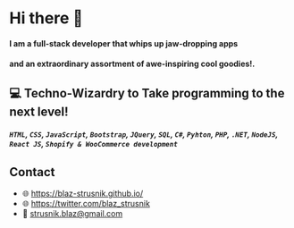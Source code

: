 # Hi there 👋

#### I am a full-stack developer that whips up jaw-dropping apps 
#### and an extraordinary assortment of awe-inspiring cool goodies!.
 
## :computer: Techno-Wizardry to Take programming to the next level!
##### `HTML`, `CSS`, `JavaScript`, `Bootstrap`, `JQuery`, `SQL`, `C#`, `Pyhton`, `PHP`, `.NET`, `NodeJS`, `React JS`, `Shopify & WooCommerce development`

## Contact
* :globe_with_meridians: https://blaz-strusnik.github.io/
* :globe_with_meridians: https://twitter.com/blaz_strusnik
* :email: strusnik.blaz@gmail.com

